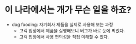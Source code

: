 # 이 나라에서는 개가 무슨 일을 하죠?

- dog fooding: 자기회사 제품을 실제로 사용해 보는 과정
	- 고객 입장에서 제품을 실행해보니 버그가 바로 눈에 띄었다.
	- 고객 입장에서 사용 편의성을 직접 이해할 수 있다.